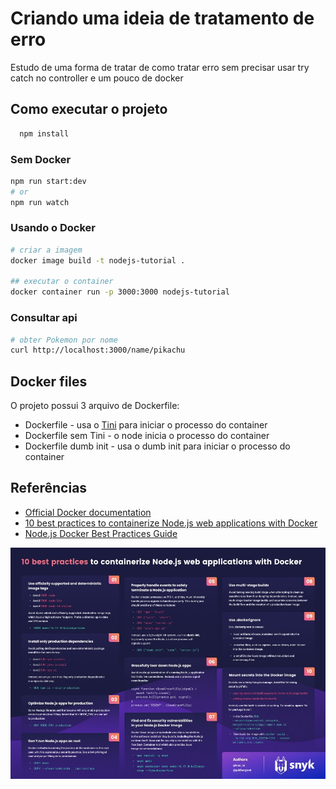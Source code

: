 # Criando uma ideia de tratamento de erro

Estudo de uma forma de tratar de como tratar erro sem precisar usar try catch no controller e um pouco de docker

## Como executar o projeto

```cmd
  npm install
```

### Sem Docker

```bash
npm run start:dev
# or
npm run watch
```

### Usando o Docker

```bash
# criar a imagem
docker image build -t nodejs-tutorial .

## executar o container
docker container run -p 3000:3000 nodejs-tutorial
```

### Consultar api

```bash
# obter Pokemon por nome
curl http://localhost:3000/name/pikachu
```

## Docker files

O projeto possui 3 arquivo de Dockerfile:

- Dockerfile - usa o [Tini](https://github.com/krallin/tini#using-tini) para iniciar o processo do container
- Dockerfile sem Tini - o node inicia o processo do container
- Dockerfile dumb init - usa o dumb init para iniciar o processo do container

## Referências

- [Official Docker documentation](https://hub.docker.com/_/node/)
- [10 best practices to containerize Node.js web applications with Docker](https://snyk.io/blog/10-best-practices-to-containerize-nodejs-web-applications-with-docker/)
- [Node.js Docker Best Practices Guide](https://github.com/nodejs/docker-node/blob/main/docs/BestPractices.md)

![image info](./docs/NodeJS-cheat-sheet.jpg)
